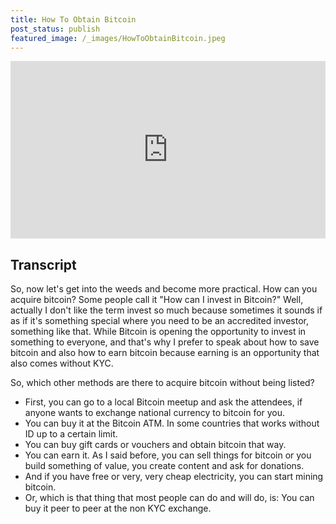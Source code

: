 ```yaml
---
title: How To Obtain Bitcoin
post_status: publish
featured_image: /_images/HowToObtainBitcoin.jpeg
---
```


<div style="padding:56.25% 0 0 0;position:relative;"><iframe src="https://player.vimeo.com/video/842941638?badge=0&amp;autopause=0&amp;player_id=0&amp;app_id=58479" frameborder="0" allow="autoplay; fullscreen; picture-in-picture" allowfullscreen style="position:absolute;top:0;left:0;width:100%;height:100%;" title="067 How to Obtain Bitcoin"></iframe></div>

<div style="margin-bottom:30px;"></div>

## Transcript

So, now let's get into the weeds and become more practical. How can you acquire bitcoin? Some people call it "How can I invest in Bitcoin?" Well, actually I don't like the term invest so much because sometimes it sounds if as if it's something special where you need to be an accredited investor, something like that. While Bitcoin is opening the opportunity to invest in something to everyone, and that's why I prefer to speak about how to save bitcoin and also how to earn bitcoin because earning is an opportunity that also comes without KYC. 

So, which other methods are there to acquire bitcoin without being listed? 

- First, you can go to a local Bitcoin meetup and ask the attendees, if anyone wants to exchange national currency to bitcoin for you.
- You can buy it at the Bitcoin ATM. In some countries that works without ID up to a certain limit.
- You can buy gift cards or vouchers and obtain bitcoin that way.
- You can earn it. As I said before, you can sell things for bitcoin or you build something of value, you create content and ask for donations.
- And if you have free or very, very cheap electricity, you can start mining bitcoin.
- Or, which is that thing that most people can do and will do, is: You can buy it peer to peer at the non KYC exchange.
